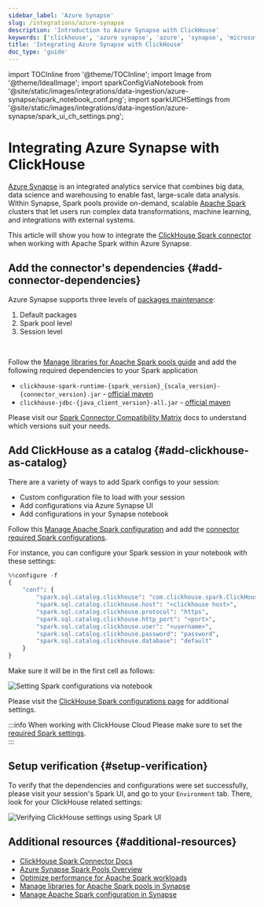 ```yaml
---
sidebar_label: 'Azure Synapse'
slug: /integrations/azure-synapse
description: 'Introduction to Azure Synapse with ClickHouse'
keywords: ['clickhouse', 'azure synapse', 'azure', 'synapse', 'microsoft', 'azure spark', 'data']
title: 'Integrating Azure Synapse with ClickHouse'
doc_type: 'guide'
---
```


import TOCInline from '@theme/TOCInline';
import Image from '@theme/IdealImage';
import sparkConfigViaNotebook from '@site/static/images/integrations/data-ingestion/azure-synapse/spark_notebook_conf.png';
import sparkUICHSettings from '@site/static/images/integrations/data-ingestion/azure-synapse/spark_ui_ch_settings.png';

# Integrating Azure Synapse with ClickHouse

[Azure Synapse](https://azure.microsoft.com/en-us/products/synapse-analytics) is an integrated analytics service that combines big data, data science and warehousing to enable fast, large-scale data analysis.
Within Synapse, Spark pools provide on-demand, scalable [Apache Spark](https://spark.apache.org) clusters that let users run complex data transformations, machine learning, and integrations with external systems.

This article will show you how to integrate the [ClickHouse Spark connector](/integrations/apache-spark/spark-native-connector) when working with Apache Spark within Azure Synapse.

<TOCInline toc={toc}></TOCInline>

## Add the connector's dependencies {#add-connector-dependencies}
Azure Synapse supports three levels of [packages maintenance](https://learn.microsoft.com/en-us/azure/synapse-analytics/spark/apache-spark-azure-portal-add-libraries):
1. Default packages
2. Spark pool level
3. Session level

<br/>

Follow the [Manage libraries for Apache Spark pools guide](https://learn.microsoft.com/en-us/azure/synapse-analytics/spark/apache-spark-manage-pool-packages) and add the following required dependencies to your Spark application
- `clickhouse-spark-runtime-{spark_version}_{scala_version}-{connector_version}.jar` - [official maven](https://mvnrepository.com/artifact/com.clickhouse.spark)
- `clickhouse-jdbc-{java_client_version}-all.jar` - [official maven](https://mvnrepository.com/artifact/com.clickhouse/clickhouse-jdbc)

Please visit our [Spark Connector Compatibility Matrix](/integrations/apache-spark/spark-native-connector#compatibility-matrix) docs to understand which versions suit your needs.

## Add ClickHouse as a catalog {#add-clickhouse-as-catalog}

There are a variety of ways to add Spark configs to your session:
* Custom configuration file to load with your session
* Add configurations via Azure Synapse UI
* Add configurations in your Synapse notebook

Follow this [Manage Apache Spark configuration](https://learn.microsoft.com/en-us/azure/synapse-analytics/spark/apache-spark-azure-create-spark-configuration) 
and add the [connector required Spark configurations](/integrations/apache-spark/spark-native-connector#register-the-catalog-required).

For instance, you can configure your Spark session in your notebook with these settings:

```python
%%configure -f
{
    "conf": {
        "spark.sql.catalog.clickhouse": "com.clickhouse.spark.ClickHouseCatalog",
        "spark.sql.catalog.clickhouse.host": "<clickhouse host>",
        "spark.sql.catalog.clickhouse.protocol": "https",
        "spark.sql.catalog.clickhouse.http_port": "<port>",
        "spark.sql.catalog.clickhouse.user": "<username>",
        "spark.sql.catalog.clickhouse.password": "password",
        "spark.sql.catalog.clickhouse.database": "default"
    }
}
```

Make sure it will be in the first cell as follows:

<Image img={sparkConfigViaNotebook} size="xl" alt="Setting Spark configurations via notebook" border/>

Please visit the [ClickHouse Spark configurations page](/integrations/apache-spark/spark-native-connector#configurations) for additional settings.

:::info
When working with ClickHouse Cloud Please make sure to set the [required Spark settings](/integrations/apache-spark/spark-native-connector#clickhouse-cloud-settings).  
:::

## Setup verification {#setup-verification}

To verify that the dependencies and configurations were set successfully, please visit your session's Spark UI, and go to your `Environment` tab.
There, look for your ClickHouse related settings:

<Image img={sparkUICHSettings} size="xl" alt="Verifying ClickHouse settings using Spark UI" border/>

## Additional resources {#additional-resources}

- [ClickHouse Spark Connector Docs](/integrations/apache-spark)
- [Azure Synapse Spark Pools Overview](https://learn.microsoft.com/en-us/azure/synapse-analytics/spark/apache-spark-overview)
- [Optimize performance for Apache Spark workloads](https://learn.microsoft.com/en-us/azure/synapse-analytics/spark/apache-spark-performance)
- [Manage libraries for Apache Spark pools in Synapse](https://learn.microsoft.com/en-us/azure/synapse-analytics/spark/apache-spark-manage-pool-packages)
- [Manage Apache Spark configuration in Synapse](https://learn.microsoft.com/en-us/azure/synapse-analytics/spark/apache-spark-azure-create-spark-configuration)
